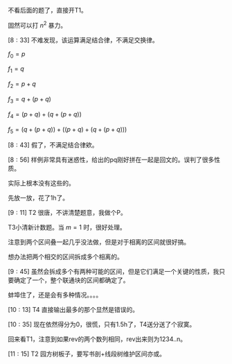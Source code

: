 不看后面的题了，直接开T1。

固然可以打 $n ^ 2$ 暴力。

$[8 : 33]$ 不难发现，该运算满足结合律，不满足交换律。

$f_0 = p$

$f_1 = q$

$f_2 = p + q$

$f_3 = q + (p + q)$

$f_4 = (p + q) + (q + (p + q))$

$f_5 = (q + (p + q)) + ((p + q) + (q + (p + q)))$

$[8 : 43]$ 假了，不满足结合律欸。

$[8 : 56]$ 样例非常具有迷惑性，给出的pq刚好拼在一起是回文的。误判了很多性质。

实际上根本没有这些的。

先放一放，花了1h了。

$[9 : 11]$ T2 很唐，不讲清楚题意，我做个P。

T3小清新计数题。当 $m = 1$ 时，很好处理。

注意到两个区间叠一起几乎没法做，但是对于相离的区间就很好搞。

想办法把两个相交的区间拆成多个相离的。

$[9 : 45]$ 虽然会拆成多个有两种可能的区间，但是它们满足一个关键的性质，我只要确定了一个，整个联通块的区间都确定了。

蚌埠住了，还是会有多种情况。。。。

$[10 : 13]$ T4 直接输出最多的那个显然是错误的。

$[10 : 35]$ 现在依然得分为0，很慌，只有1.5h了，T4送分送了个寂寞。

回来看T1，注意到如果rev的两个数列相同，rev出来则为1234..n。

$[11 : 15]$ T2 园方树板子，要写书剖+线段树维护区间亦或。
